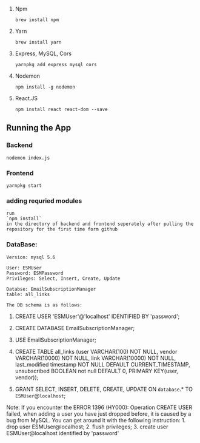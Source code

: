 1. Npm

    `brew install npm`

2. Yarn

   `brew install yarn`

3. Express, MySQL, Cors

   `yarnpkg add express mysql cors`

4. Nodemon

   `npm install -g nodemon`

5. React.JS

    `npm install react react-dom --save`


## Running the App

### Backend

`nodemon index.js`

### Frontend

`yarnpkg start`

### adding requried modules
    run 
    `npm install` 
    in the directory of backend and frontend seperately after pulling the repository for the first time form github


### DataBase:

    Version: mysql 5.6

    User: ESMUser
    Password: ESMPassword
    Privileges: Select, Insert, Create, Update

    Databse: EmailSubscriptionManager
    table: all_links

    The DB schema is as follows:


1.  CREATE USER 'ESMUser'@'localhost' IDENTIFIED BY 'password';

2.  CREATE DATABASE EmailSubscriptionManager;

3.  USE EmailSubscriptionManager;

4.  CREATE TABLE all_links (user VARCHAR(100) NOT NULL, vendor VARCHAR(10000) NOT NULL, link VARCHAR(10000) NOT NULL, last_modified timestamp NOT NULL DEFAULT CURRENT_TIMESTAMP, unsubscribed BOOLEAN not null DEFAULT 0, PRIMARY KEY(user, vendor));

5.  GRANT SELECT, INSERT, DELETE, CREATE, UPDATE ON `database`.* TO `ESMUser`@`localhost`;

Note: If you encounter the ERROR 1396 (HY000): Operation CREATE USER failed, when adding a user you have just dropped before, it is caused by a bug from MySQL. You can get around it with the following instruction:
    1.  drop user ESMUser@localhost;
    2.  flush privileges;
    3.  create user ESMUser@localhost identified by 'password'